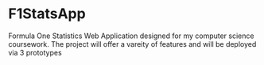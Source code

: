 # F1StatsApp
Formula One Statistics Web Application designed for my computer science coursework. The project will offer a vareity of features and will be deployed via 3 prototypes